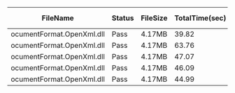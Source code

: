  | FileName                  | Status | FileSize | TotalTime(sec) | Upload(sec) | Submit(sec) | SignWait(sec) | Retry Count | 
 |---------------------------|--------|----------|----------------|-------------|-------------|---------------|-------------|
 | ocumentFormat.OpenXml.dll | Pass   | 4.17MB   | 39.82          | 1.78        | 0.66        | 37.3          | 0           | 
 | ocumentFormat.OpenXml.dll | Pass   | 4.17MB   | 63.76          | 1.83        | 0.61        | 61.24         | 0           | 
 | ocumentFormat.OpenXml.dll | Pass   | 4.17MB   | 47.07          | 1.81        | 0.63        | 44.55         | 0           | 
 | ocumentFormat.OpenXml.dll | Pass   | 4.17MB   | 46.09          | 1.78        | 0.68        | 43.56         | 0           | 
 | ocumentFormat.OpenXml.dll | Pass   | 4.17MB   | 44.99          | 1.79        | 0.68        | 42.46         | 0           | 
